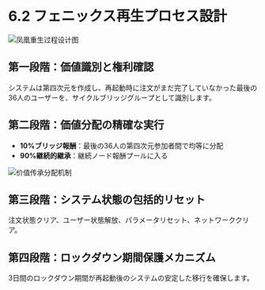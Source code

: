 # 6.2 フェニックス再生プロセス設計

![凤凰重生过程设计图](/images/图16.svg)

## 第一段階：価値識別と権利確認

システムは第四次元を作成し、再起動時に注文がまだ完了していなかった最後の36人のユーザーを、サイクルブリッジグループとして識別します。

## 第二段階：価値分配の精確な実行

- **10%ブリッジ報酬**：最後の36人の第四次元参加者間で均等に分配
- **90%継続的継承**：継続ノード報酬プールに入る

![价值传承分配机制](/images/图22.svg)

## 第三段階：システム状態の包括的リセット

注文状態クリア、ユーザー状態解放、パラメータリセット、ネットワーククリア。

## 第四段階：ロックダウン期間保護メカニズム

3日間のロックダウン期間が再起動後のシステムの安定した移行を確保します。